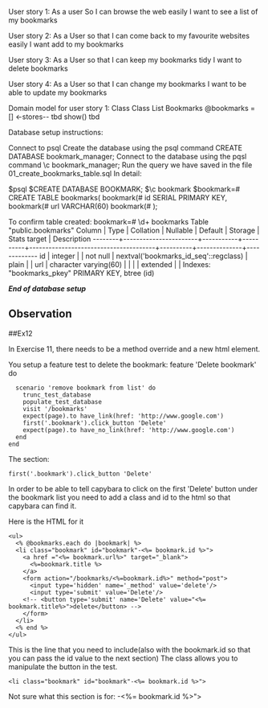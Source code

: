 User story 1:
  As a user
  So I can browse the web easily
  I want to see a list of my bookmarks

User story 2:
  As a User
  so that I can come back to my favourite websites easily
  I want add to my bookmarks

User story 3:
  As a User
  so that I can keep my bookmarks tidy
  I want to delete bookmarks

  User story 4:
    As a User
    so that I can change my bookmarks
    I want to be able to update my bookmarks

Domain model for user story 1:
  Class                               Class
  List                                Bookmarks
  @bookmarks = []   <-stores--        tbd
  show()                              tbd

Database setup instructions:

Connect to psql
Create the database using the psql command CREATE DATABASE bookmark_manager;
Connect to the database using the pqsl command \c bookmark_manager;
Run the query we have saved in the file 01_create_bookmarks_table.sql
In detail:

$psql
$CREATE DATABASE BOOKMARK;
$\c bookmark
$bookmark=# CREATE TABLE bookmarks(
bookmark(# id SERIAL PRIMARY KEY,
bookmark(# url VARCHAR(60)
bookmark(# );

To confirm table created:
bookmark=# \d+ bookmarks
                                                       Table "public.bookmarks"
 Column |         Type          | Collation | Nullable |                Default                | Storage  | Stats target | Description
--------+-----------------------+-----------+----------+---------------------------------------+----------+--------------+-------------
 id     | integer               |           | not null | nextval('bookmarks_id_seq'::regclass) | plain    |              |
 url    | character varying(60) |           |          |                                       | extended |              |
Indexes:
    "bookmarks_pkey" PRIMARY KEY, btree (id)

*****End of database setup*****

## Observation

##Ex12

In Exercise 11, there needs to be a method override and a new html element.

You setup a feature test to delete the bookmark: feature 'Delete bookmark' do
```
  scenario 'remove bookmark from list' do
    trunc_test_database
    populate_test_database
    visit '/bookmarks'
    expect(page).to have_link(href: 'http://www.google.com')
    first('.bookmark').click_button 'Delete'
    expect(page).to have_no_link(href: 'http://www.google.com')
  end
end
```
The section:
```
first('.bookmark').click_button 'Delete'
```

In order to be able to tell capybara to click on the first 'Delete' button under the bookmark list you need to add a class and id to the html so that capybara can find it.

Here is the HTML for it

```
<ul>
  <% @bookmarks.each do |bookmark| %>
  <li class="bookmark" id="bookmark"-<%= bookmark.id %>">
    <a href ="<%= bookmark.url%>" target="_blank">
      <%=bookmark.title %>
    </a>
    <form action="/bookmarks/<%=bookmark.id%>" method="post">
      <input type='hidden' name='_method' value='delete'/>
      <input type='submit' value='Delete'/>
    <!-- <button type='submit' name='Delete' value="<%= bookmark.title%>">delete</button> -->
    </form>
  </li>
  <% end %>
</ul>

```

This is the line that you need to include(also with the bookmark.id so that you can pass the id value to the next section) The class allows you to manipulate the button in the test.

```
<li class="bookmark" id="bookmark"-<%= bookmark.id %>">
```
Not sure what this section is for: -<%= bookmark.id %>">
